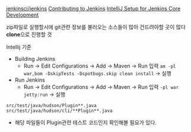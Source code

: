 [jenkinsci/jenkins](https://github.com/jenkinsci/jenkins)
[Contributing to Jenkins](https://github.com/Bandagiswapnil/jenkins/blob/af424b5e64e89d9ec741e05363dcf6102adbfd62/CONTRIBUTING.md#contributing-to-jenkins)
[IntelliJ Setup for Jenkins Core Development](https://www.jenkins.io/doc/developer/building/intellij/)

zip파일로 실행할시에 git관련 정보를 불러오는 소스들이 많아 건드려야할 곳이 많다 **clone**으로 진행할 것

Intellij 기준
- Building Jenkins
	- Run -> Edit Configurations -> Add -> Maven ->  Run 입력 `am -pl war,bom -DskipTests -Dspotbugs.skip clean install` -> 실행
- Run Jenkins
	- Run -> Edit Configurations -> Add -> Maven ->  Run 입력 `-pl war jetty:run` -> 실행

`src/test/java/hudson/Plugin**.java`
`src/test/java/hudson/cli/**Plugin**.java`
- 해당 파일들이 Plugin관련 테스트 코드인지 확인해볼 필요가 있다.

